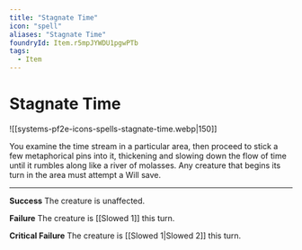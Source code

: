 ```yaml
---
title: "Stagnate Time"
icon: "spell"
aliases: "Stagnate Time"
foundryId: Item.r5mpJYWDU1pgwPTb
tags:
  - Item
---
```


# Stagnate Time
![[systems-pf2e-icons-spells-stagnate-time.webp|150]]

You examine the time stream in a particular area, then proceed to stick a few metaphorical pins into it, thickening and slowing down the flow of time until it rumbles along like a river of molasses. Any creature that begins its turn in the area must attempt a Will save.

* * *

**Success** The creature is unaffected.

**Failure** The creature is [[Slowed 1]] this turn.

**Critical Failure** The creature is [[Slowed 1|Slowed 2]] this turn.
